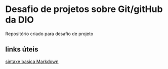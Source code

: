 # Desafio de projetos sobre Git/gitHub da DIO
Repositório criado para desafio de projeto


## links úteis 
[sintaxe basica Markdown](https://www.markdownguide.org/basic-syntax/)
